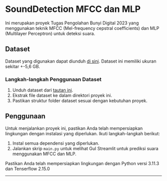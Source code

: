 # SoundDetection MFCC dan MLP

Ini merupakan proyek Tugas Pengolahan Bunyi Digital 2023 yang menggunakan teknik MFCC (Mel-frequency cepstral coefficients) dan MLP (Multilayer Perceptron) untuk deteksi suara.

## Dataset
Dataset yang digunakan dapat diunduh [di sini](https://urbansounddataset.weebly.com/urbansound8k.html). Dataset ini memiliki ukuran sekitar +-5,6 GB.

### Langkah-langkah Penggunaan Dataset
1. Unduh dataset dari [tautan ini](https://urbansounddataset.weebly.com/urbansound8k.html).
2. Ekstrak file dataset ke dalam direktori proyek ini.
3. Pastikan struktur folder dataset sesuai dengan kebutuhan proyek.

## Penggunaan
Untuk menjalankan proyek ini, pastikan Anda telah mempersiapkan lingkungan dengan instalasi yang diperlukan. Ikuti langkah-langkah berikut:

1. Instal semua dependensi yang diperlukan.
2. Jalankan skrip `main.py` untuk melihat GuI Streamlit untuk prediksi suara menggunakan MFCC dan MLP.

Pastikan Anda telah mempersiapkan lingkungan dengan Python versi 3.11.3 dan Tenserflow 2.15.0

---

